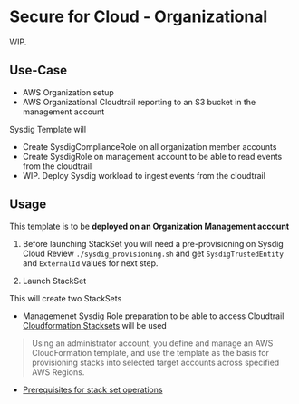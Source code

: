 # Secure for Cloud - Organizational

WIP.

<!-- 
    TODO, add diagram image 
-->

## Use-Case

- AWS Organization setup
- AWS Organizational Cloudtrail reporting to an S3 bucket in the management account


Sysdig Template will
- Create SysdigComplianceRole on all organization member accounts
- Create SysdigRole on management account to be able to read events from the cloudtrail
- WIP. Deploy Sysdig workload to ingest events from the cloudtrail
   

## Usage

This template is to be **deployed on an Organization Management account**

1. Before launching StackSet you will need a pre-provisioning on Sysdig Cloud
Review `./sysdig_provisioning.sh` and get `SysdigTrustedEntity` and `ExternalId` values for next step.

2. Launch StackSet

This will create two StackSets
 - Managemenet Sysdig Role preparation to be able to access Cloudtrail
[Cloudformation Stacksets](https://docs.aws.amazon.com/AWSCloudFormation/latest/UserGuide/what-is-cfnstacksets.html) will be used
>  Using an administrator account, you define and manage an AWS CloudFormation template, and use the template as the basis for provisioning stacks into selected target accounts across specified AWS Regions.
- [Prerequisites for stack set operations](https://docs.aws.amazon.com/AWSCloudFormation/latest/UserGuide/stacksets-prereqs.html)
